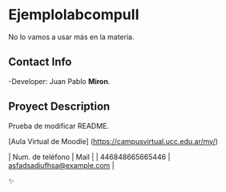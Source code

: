# EjemplolabcompuII
No lo vamos a usar más en la materia.

## Contact Info
-Developer: Juan Pablo **Miron**.

## Proyect Description
Prueba de modificar README.

[Aula Virtual de Moodle] (https://campusvirtual.ucc.edu.ar/my/)

| Num. de teléfono | Mail |
| 446848665665446 | asfadsadiufhsa@example.com |

✨